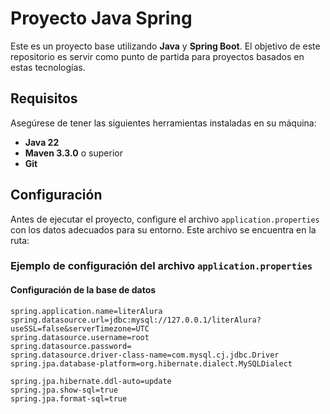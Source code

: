 # Proyecto Java Spring

Este es un proyecto base utilizando **Java** y **Spring Boot**. El objetivo de este repositorio es servir como punto de partida para proyectos basados en estas tecnologías. 

## Requisitos

Asegúrese de tener las siguientes herramientas instaladas en su máquina:

- **Java 22**
- **Maven 3.3.0** o superior
- **Git**

## Configuración

Antes de ejecutar el proyecto, configure el archivo `application.properties` con los datos adecuados para su entorno. Este archivo se encuentra en la ruta:


### Ejemplo de configuración del archivo `application.properties`

#### Configuración de la base de datos
```properties
spring.application.name=literAlura
spring.datasource.url=jdbc:mysql://127.0.0.1/literAlura?useSSL=false&serverTimezone=UTC
spring.datasource.username=root
spring.datasource.password=
spring.datasource.driver-class-name=com.mysql.cj.jdbc.Driver
spring.jpa.database-platform=org.hibernate.dialect.MySQLDialect

spring.jpa.hibernate.ddl-auto=update
spring.jpa.show-sql=true
spring.jpa.format-sql=true
